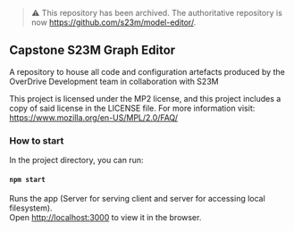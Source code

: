 > :warning: This repository has been archived. The authoritative repository is now https://github.com/s23m/model-editor/.

## Capstone S23M Graph Editor
A repository to house all code and configuration artefacts produced by the OverDrive Development team in collaboration with S23M

This project is licensed under the MP2 license, and this project includes a copy of said license in the LICENSE file. For more information visit: https://www.mozilla.org/en-US/MPL/2.0/FAQ/


### How to start

In the project directory, you can run:

#### `npm start`

Runs the app (Server for serving client and server for accessing local filesystem).<br />
Open [http://localhost:3000](http://localhost:3000) to view it in the browser.
